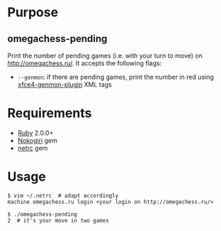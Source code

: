 # Purpose

## omegachess-pending

Print the number of pending games (i.e. with your turn to move) on
http://omegachess.ru/. It accepts the following flags:
* `--genmon`: if there are pending games, print the number in red using
  [xfce4-genmon-plugin](http://goodies.xfce.org/projects/panel-plugins/xfce4-genmon-plugin)
  XML tags


# Requirements

* [Ruby](http://www.ruby-lang.org/en/) 2.0.0+
* [Nokogiri](https://rubygems.org/gems/nokogiri) gem
* [netrc](https://rubygems.org/gems/netrc) gem


# Usage

    $ vim ~/.netrc  # adapt accordingly
    machine omegachess.ru login <your login on http://omegachess.ru/>

    $ ./omegachess-pending
    2  # it's your move in two games
